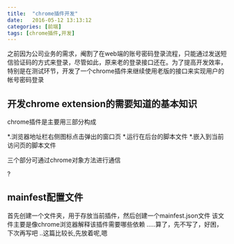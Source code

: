 ```yaml
---
title:  "chrome插件开发"
date:   2016-05-12 13:13:12
categories: [前端]
tags: [chrome插件,开发]
---
```



之前因为公司业务的需求，阉割了在web端的账号密码登录流程，只能通过发送短信验证码的方式来登录，尽管如此，原来老的登录接口还在。为了提高开发效率，特别是在测试环节，开发了一个chrome插件来继续使用老版的接口来实现用户的帐号密码登录

开发chrome extension的需要知道的基本知识
---
chrome插件是主要用三部分构成

*.浏览器地址栏右侧图标点击弹出的窗口页
*.运行在后台的脚本文件
*.嵌入到当前访问页的脚本文件

三个部分可通过chrome对象方法进行通信


?

mainfest配置文件
---
首先创建一个文件夹，用于存放当前插件，然后创建一个mainfest.json文件
该文件主要是像chrome浏览器解释该插件需要哪些依赖
.....算了，先不写了，好困，下次再写吧
..这篇比较长,先放着呢,嗯